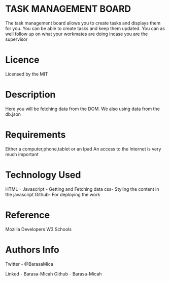 # TASK MANAGEMENT BOARD
The task management board allows you to create tasks and displays them for you. You can be able to create tasks and keep them updated. You can as well follow up on what your workmates are doing incase you are the supervisor
# Licence
Licensed by the MIT
# Description
Here you will be fetching data from the DOM. 
We also using data from the db.json


# Requirements
Either a computer,phone,tablet or an Ipad
An access to the Internet is very much important

# Technology Used
HTML - 
Javascript - Getting and Fetching data
css- Styling the content in the javascript
Github- For deploying the work


# Reference
 Mozilla Developers
 W3 Schools


# Authors Info
Twitter - @BarasaMica

Linked - Barasa-Micah
Github - Barasa-Micah